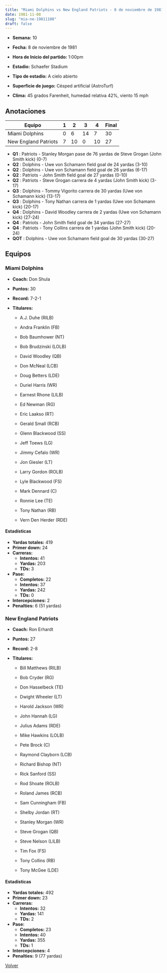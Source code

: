 ```yaml
---
title: "Miami Dolphins vs New England Patriots - 8 de noviembre de 1981"
date: 1981-11-08
slug: "mia-ne-19811108"
draft: false
---
```


* **Semana:** 10
* **Fecha:** 8 de noviembre de 1981

* **Hora de Inicio del partido:** 1:00pm
* **Estadio:** Schaefer Stadium
* **Tipo de estadio:** A cielo abierto
* **Superficie de juego:** Césped artificial (AstroTurf)
* **Clima:** 45 grados Farenheit, humedad relativa 42%, viento 15 mph





## Anotaciones
| Equipo | 1 | 2 | 3 | 4 | Final |
|--------|---|---|---|---|-------|
| Miami Dolphins  | 0 | 6 | 14 | 7  | 30 |
| New England Patriots  | 7 | 10 | 0 | 10  | 27 |
* **Q1** : Patriots - Stanley Morgan pase de 76 yardas de Steve Grogan (John Smith kick) (0-7)
* **Q2** : Dolphins - Uwe von Schamann field goal de 24 yardas (3-10)
* **Q2** : Dolphins - Uwe von Schamann field goal de 26 yardas (6-17)
* **Q2** : Patriots - John Smith field goal de 27 yardas (0-10)
* **Q2** : Patriots - Steve Grogan carrera de 4 yardas (John Smith kick) (3-17)
* **Q3** : Dolphins - Tommy Vigorito carrera de 30 yardas (Uwe von Schamann kick) (13-17)
* **Q3** : Dolphins - Tony Nathan carrera de 1 yardas (Uwe von Schamann kick) (20-17)
* **Q4** : Dolphins - David Woodley carrera de 2 yardas (Uwe von Schamann kick) (27-24)
* **Q4** : Patriots - John Smith field goal de 34 yardas (27-27)
* **Q4** : Patriots - Tony Collins carrera de 1 yardas (John Smith kick) (20-24)
* **QOT** : Dolphins - Uwe von Schamann field goal de 30 yardas (30-27)


## Equipos


### Miami Dolphins
* **Coach:** Don Shula
* **Puntos:** 30
* **Record:** 7-2-1
* **Titulares:** 

  * A.J. Duhe (RILB) 

  * Andra Franklin (FB) 

  * Bob Baumhower (NT) 

  * Bob Brudzinski (LOLB) 

  * David Woodley (QB) 

  * Don McNeal (LCB) 

  * Doug Betters (LDE) 

  * Duriel Harris (WR) 

  * Earnest Rhone (LILB) 

  * Ed Newman (RG) 

  * Eric Laakso (RT) 

  * Gerald Small (RCB) 

  * Glenn Blackwood (SS) 

  * Jeff Toews (LG) 

  * Jimmy Cefalo (WR) 

  * Jon Giesler (LT) 

  * Larry Gordon (ROLB) 

  * Lyle Blackwood (FS) 

  * Mark Dennard (C) 

  * Ronnie Lee (TE) 

  * Tony Nathan (RB) 

  * Vern Den Herder (RDE) 

#### Estadísticas
* **Yardas totales:** 419
* **Primer down:** 24
* **Carreras:**
  * **Intentos:** 41
  * **Yardas:** 203
  * **TDs:** 3
* **Pase:**
  * **Completos:** 22
  * **Intentos:** 37
  * **Yardas:** 242
  * **TDs:** 0
* **Intercepciones:** 2
* **Penalties:** 6 (51 yardas)

### New England Patriots
* **Coach:** Ron Erhardt
* **Puntos:** 27
* **Record:** 2-8
* **Titulares:** 

  * Bill Matthews (RILB) 

  * Bob Cryder (RG) 

  * Don Hasselbeck (TE) 

  * Dwight Wheeler (LT) 

  * Harold Jackson (WR) 

  * John Hannah (LG) 

  * Julius Adams (RDE) 

  * Mike Hawkins (LOLB) 

  * Pete Brock (C) 

  * Raymond Clayborn (LCB) 

  * Richard Bishop (NT) 

  * Rick Sanford (SS) 

  * Rod Shoate (ROLB) 

  * Roland James (RCB) 

  * Sam Cunningham (FB) 

  * Shelby Jordan (RT) 

  * Stanley Morgan (WR) 

  * Steve Grogan (QB) 

  * Steve Nelson (LILB) 

  * Tim Fox (FS) 

  * Tony Collins (RB) 

  * Tony McGee (LDE) 

#### Estadísticas
* **Yardas totales:** 492
* **Primer down:** 23
* **Carreras:**
  * **Intentos:** 32
  * **Yardas:** 141
  * **TDs:** 2
* **Pase:**
  * **Completos:** 23
  * **Intentos:** 40
  * **Yardas:** 355
  * **TDs:** 1
* **Intercepciones:** 4
* **Penalties:** 9 (77 yardas)


[Volver](/historia/1981)
